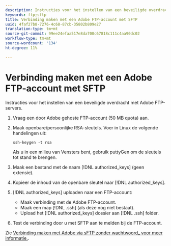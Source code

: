```yaml
---
description: Instructies voor het instellen van een beveiligde overdracht met Adobe FTP-servers.
keywords: ftp;sftp
title: Verbinding maken met een Adobe FTP-account met SFTP
uuid: 4faf27b8-7276-4c68-87cb-35802b809e27
translation-type: tm+mt
source-git-commit: 99ee24efaa517e8da700c67818c111c4aa90dc02
workflow-type: tm+mt
source-wordcount: '134'
ht-degree: 11%

---
```



# Verbinding maken met een Adobe FTP-account met SFTP

Instructies voor het instellen van een beveiligde overdracht met Adobe FTP-servers.

1. Vraag een door Adobe gehoste FTP-account (50 MB quota) aan.
1. Maak openbare/persoonlijke RSA-sleutels. Voer in Linux de volgende handelingen uit:

   ```
   ssh-keygen -t rsa
   ```

   Als u in een milieu van Vensters bent, gebruik puttyGen om de sleutels tot stand te brengen.

1. Maak een bestand met de naam [!DNL authorized_keys] (geen extensie).
1. Kopieer de inhoud van de openbare sleutel naar [!DNL authorized_keys].
1. [!DNL authorized_keys] uploaden naar een FTP-account:

   * Maak verbinding met de Adobe FTP-account.
   * Maak een map [!DNL .ssh] (als deze nog niet bestaat).
   * Upload het [!DNL authorized_keys] dossier aan [!DNL .ssh] folder.

1. Test de verbinding door u met SFTP aan te melden bij de FTP-account.

Zie [Verbinding maken met Adobe via sFTP zonder wachtwoord_ voor meer informatie.](/help/export/ftp-and-sftp/c-sftp/ftp-sftp-cert-auth.md).
